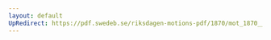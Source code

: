```yaml
---
layout: default
UpRedirect: https://pdf.swedeb.se/riksdagen-motions-pdf/1870/mot_1870__ak__00103.pdf
---
```

